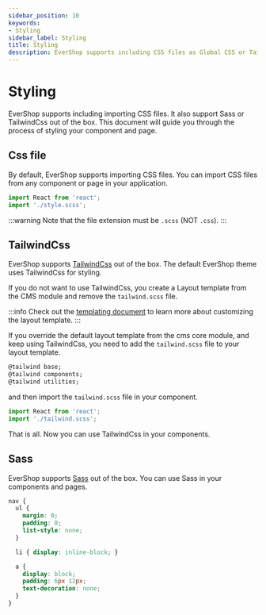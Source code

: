 ```yaml
---
sidebar_position: 10
keywords:
- Styling
sidebar_label: Styling
title: Styling
description: EverShop supports including CSS files as Global CSS or TailwindCss. This document will guide you through the process of styling your component and page.
---
```


# Styling

EverShop supports including importing CSS files. It also support Sass or TailwindCss out of the box. This document will guide you through the process of styling your component and page.

## Css file

By default, EverShop supports importing CSS files. You can import CSS files from any component or page in your application.

```js
import React from 'react';
import './style.scss';
```

:::warning
Note that the file extension must be `.scss` (NOT `.css`).
:::

## TailwindCss

EverShop supports [TailwindCss](https://tailwindcss.com/) out of the box. The default EverShop theme uses TailwindCss for styling. 

If you do not want to use TailwindCss, you create a Layout template from the CMS module and remove the `tailwind.scss` file.

:::info
Check out the [templating document](./templating) to learn more about customizing the layout template.
:::

If you override the default layout template from the cms core module, and keep using TailwindCss, you need to add the `tailwind.scss` file to your layout template.

```html title="tailwind.scss"
@tailwind base;
@tailwind components;
@tailwind utilities;
```

and then import the `tailwind.scss` file in your component.

```js title="Layout.js"
import React from 'react';
import './tailwind.scss';
```

That is all. Now you can use TailwindCss in your components.

## Sass

EverShop supports [Sass](https://sass-lang.com/) out of the box. You can use Sass in your components and pages.

```css
nav {
  ul {
    margin: 0;
    padding: 0;
    list-style: none;
  }

  li { display: inline-block; }

  a {
    display: block;
    padding: 6px 12px;
    text-decoration: none;
  }
}
```